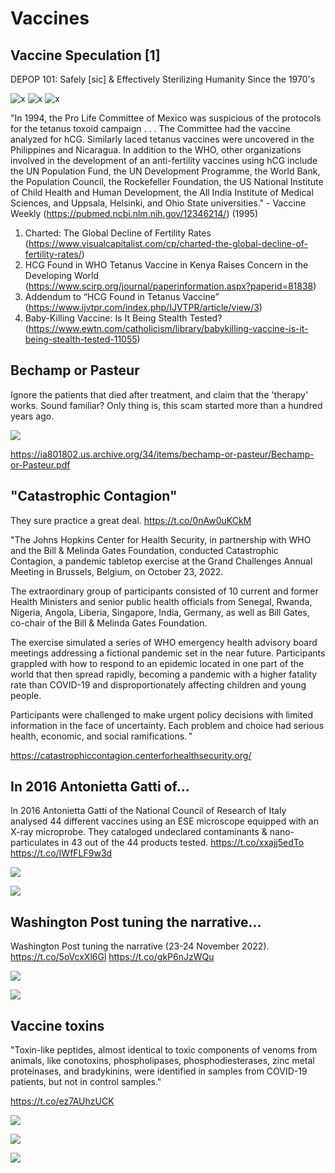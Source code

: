 # Vaccines

## Vaccine Speculation [1]

DEPOP 101: Safely [sic] & Effectively Sterilizing Humanity Since the 1970's

![x](img/vaccine1.jpg "vax")
![x](img/vaccine2.jpg "vax")
![x](img/vaccine3.jpg "vax")

"In 1994, the Pro Life Committee of Mexico was suspicious of the protocols for the tetanus toxoid campaign . . . The Committee had the vaccine analyzed for hCG. Similarly laced tetanus vaccines were uncovered in the Philippines and Nicaragua. In addition to the WHO, other organizations involved in the development of an anti-fertility vaccines using hCG include the UN Population Fund, the UN Development Programme, the World Bank, the Population Council, the Rockefeller Foundation, the US National Institute of Child Health and Human Development, the All India Institute of Medical Sciences, and Uppsala, Helsinki, and Ohio State universities." - Vaccine Weekly (https://pubmed.ncbi.nlm.nih.gov/12346214/) (1995)

1. Charted: The Global Decline of Fertility Rates (https://www.visualcapitalist.com/cp/charted-the-global-decline-of-fertility-rates/)
2. HCG Found in WHO Tetanus Vaccine in Kenya Raises Concern in the Developing World (https://www.scirp.org/journal/paperinformation.aspx?paperid=81838)
3. Addendum to “HCG Found in Tetanus Vaccine” (https://www.ijvtpr.com/index.php/IJVTPR/article/view/3)
4. Baby-Killing Vaccine: Is It Being Stealth Tested? (https://www.ewtn.com/catholicism/library/babykilling-vaccine-is-it-being-stealth-tested-11055)

## Bechamp or Pasteur

Ignore the patients that died after treatment, and claim that the 'therapy' works. Sound familiar? Only thing is, this scam started more than a hundred years ago.

![](img/pasteur.jpg)

https://ia801802.us.archive.org/34/items/bechamp-or-pasteur/Bechamp-or-Pasteur.pdf

## "Catastrophic Contagion"

They sure practice a great deal. https://t.co/0nAw0uKCkM

"The Johns Hopkins Center for Health Security, in partnership with WHO and the Bill & Melinda Gates Foundation, conducted Catastrophic Contagion, a pandemic tabletop exercise at the Grand Challenges Annual Meeting in Brussels, Belgium, on October 23, 2022.

The extraordinary group of participants consisted of 10 current and former Health Ministers and senior public health officials from Senegal, Rwanda, Nigeria, Angola, Liberia, Singapore, India, Germany, as well as Bill Gates, co-chair of the Bill & Melinda Gates Foundation.

The exercise simulated a series of WHO emergency health advisory board meetings addressing a fictional pandemic set in the near future. Participants grappled with how to respond to an epidemic located in one part of the world that then spread rapidly, becoming a pandemic with a higher fatality rate than COVID-19 and disproportionately affecting children and young people.

Participants were challenged to make urgent policy decisions with limited information in the face of uncertainty. Each problem and choice had serious health, economic, and social ramifications. "

https://catastrophiccontagion.centerforhealthsecurity.org/

## In 2016 Antonietta Gatti of...

In 2016 Antonietta Gatti of the National Council of Research of Italy analysed 44 different vaccines using an ESE microscope equipped with an X-ray microprobe. They cataloged undeclared contaminants &amp; nano-particulates in 43 out of the 44 products tested. https://t.co/xxajj5edTo https://t.co/IWfFLF9w3d

![](img/1600788376017195008-FjckI88WIAIO4-2.jpg)

![](img/1600788376017195008-FjckOwDX0AAUTGp.jpg)

## Washington Post tuning the narrative...

Washington Post tuning the narrative (23-24 November 2022). https://t.co/5oVcxXl6Gl https://t.co/gkP6nJzWQu

![](img/1597538349459263489-FiuYgq_X0AIwilz.jpg)

![](img/1597538349459263489-FiuYivwWIAAySjJ.jpg)

## Vaccine toxins

"Toxin-like peptides, almost identical to toxic components of venoms from animals, like conotoxins,
phospholipases, phosphodiesterases, zinc metal proteinases, and bradykinins, were identified in samples from COVID-19 patients, but not in control samples."

https://t.co/ez7AUhzUCK

![](img/1588443632612560898-FgtIAmIWAAI_hXG.jpg)

![](img/1588443632612560898-FgtIg8lXkAACnWw.jpg)

![](img/1588443632612560898-FgtIxtiXgAEO00Q.jpg)